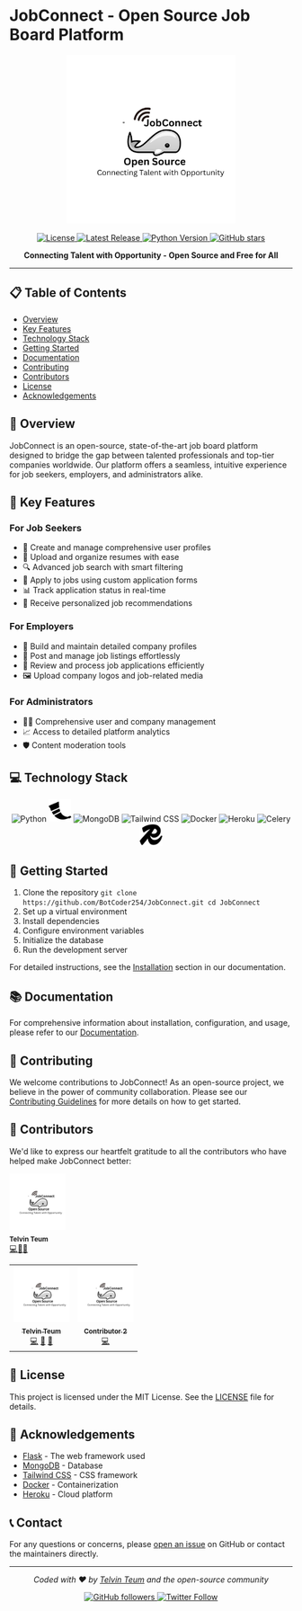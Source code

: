 # JobConnect - Open Source Job Board Platform

<p align="center">
  <img src="static\images\JobConnect.png" alt="Flask" width="300" height="300"/>
</p>

<p align="center">
  <a href="https://github.com/BotCoder254/JobConnect/blob/main/LICENSE">
    <img src="https://img.shields.io/badge/license-MIT-blue.svg" alt="License">
  </a>
  <a href="https://github.com/BotCoder254/JobConnect/releases">
    <img src="https://img.shields.io/github/v/release/BotCoder254/JobConnect.svg" alt="Latest Release">
  </a>
  <a href="https://python.org">
    <img src="https://img.shields.io/badge/Python-3.9%2B-blue" alt="Python Version">
  </a>
  <a href="https://github.com/BotCoder254/JobConnect/stargazers">
    <img src="https://img.shields.io/github/stars/BotCoder254/JobConnect.svg?style=social" alt="GitHub stars">
  </a>
</p>

<p align="center">
  <b>Connecting Talent with Opportunity - Open Source and Free for All</b>
</p>

---

## 📋 Table of Contents

- [Overview](#-overview)
- [Key Features](#-key-features)
- [Technology Stack](#-technology-stack)
- [Getting Started](#-getting-started)
- [Documentation](#-documentation)
- [Contributing](#-contributing)
- [Contributors](#-contributors)
- [License](#-license)
- [Acknowledgements](#-acknowledgements)

## 🚀 Overview

JobConnect is an open-source, state-of-the-art job board platform designed to bridge the gap between talented professionals and top-tier companies worldwide. Our platform offers a seamless, intuitive experience for job seekers, employers, and administrators alike.

## 🌟 Key Features

### For Job Seekers
- 📝 Create and manage comprehensive user profiles
- 📄 Upload and organize resumes with ease
- 🔍 Advanced job search with smart filtering
- 📨 Apply to jobs using custom application forms
- 📊 Track application status in real-time
- 🎯 Receive personalized job recommendations

### For Employers
- 🏢 Build and maintain detailed company profiles
- 📢 Post and manage job listings effortlessly
- 👥 Review and process job applications efficiently
- 🖼️ Upload company logos and job-related media

### For Administrators
- 👨‍💼 Comprehensive user and company management
- 📈 Access to detailed platform analytics
- 🛡️ Content moderation tools

## 💻 Technology Stack

<p align="center">
  <img src="https://raw.githubusercontent.com/simple-icons/simple-icons/develop/icons/python.svg" alt="Python" width="40" height="40"/>
  <img src="https://raw.githubusercontent.com/simple-icons/simple-icons/develop/icons/flask.svg" alt="Flask" width="40" height="40"/>
  <img src="https://raw.githubusercontent.com/simple-icons/simple-icons/develop/icons/mongodb.svg" alt="MongoDB" width="40" height="40"/>
  <img src="https://raw.githubusercontent.com/simple-icons/simple-icons/develop/icons/tailwindcss.svg" alt="Tailwind CSS" width="40" height="40"/>
  <img src="https://raw.githubusercontent.com/simple-icons/simple-icons/develop/icons/docker.svg" alt="Docker" width="40" height="40"/>
  <img src="https://raw.githubusercontent.com/simple-icons/simple-icons/develop/icons/heroku.svg" alt="Heroku" width="40" height="40"/>
  <img src="https://raw.githubusercontent.com/simple-icons/simple-icons/develop/icons/celery.svg" alt="Celery" width="40" height="40"/>
  <img src="https://raw.githubusercontent.com/simple-icons/simple-icons/develop/icons/redis.svg" alt="Redis" width="40" height="40"/>
</p>

## 🚀 Getting Started

1. Clone the repository   ```
   git clone https://github.com/BotCoder254/JobConnect.git
   cd JobConnect   ```
2. Set up a virtual environment
3. Install dependencies
4. Configure environment variables
5. Initialize the database
6. Run the development server

For detailed instructions, see the [Installation](DOCUMENTATION.md#installation) section in our documentation.

## 📚 Documentation

For comprehensive information about installation, configuration, and usage, please refer to our [Documentation](DOCUMENTATION.md).

## 🤝 Contributing

We welcome contributions to JobConnect! As an open-source project, we believe in the power of community collaboration. Please see our [Contributing Guidelines](CONTRIBUTING.md) for more details on how to get started.

## 👥 Contributors

We'd like to express our heartfelt gratitude to all the contributors who have helped make JobConnect better:

<table>
  <tr>
    <td align="center">
      <a href="https://github.com/BotCoder254">
        <img src="static/images/JobConnect.png" width="100px;" alt="Telvin Teum"/>
        <br />
        <sub><b>Telvin Teum</b></sub>
      </a>
      <br />
      <a href="#code-BotCoder254" title="Code">💻</a>
      <a href="#design-BotCoder254" title="Design">🎨</a>
      <a href="#doc-BotCoder254" title="Documentation">📖</a>
    </td>
    <td align="center">
      <a href="https://github.com/contributor2">
        <img src="static/images/JobConnect.png" width="100px;" alt="Contributor 2"/>
        <br />
        <sub><b>Contributor 2</b></sub>
      </a>
      <br />
      <a href="#code-contributor2" title="Code">💻</a>
    </td>
    <!-- Add more contributors as needed -->
     <a https://github.com/SamuelDevp">
        <img src="static/images/JobConnect.png" width="100px;" alt="Telvin Teum"/>
        <br />
        <sub><b>Telvin Teum</b></sub>
      </a>
      <br />
      <a href="#code-BotCoder254" title="Code">💻</a>
      <a href="#design-BotCoder254" title="Design">🎨</a>
      <a href="#doc-BotCoder254" title="Documentation">📖</a>
  </tr>
</table>

## 📄 License

This project is licensed under the MIT License. See the [LICENSE](LICENSE) file for details.

## 🙏 Acknowledgements

- [Flask](https://flask.palletsprojects.com/) - The web framework used
- [MongoDB](https://www.mongodb.com/) - Database
- [Tailwind CSS](https://tailwindcss.com/) - CSS framework
- [Docker](https://www.docker.com/) - Containerization
- [Heroku](https://www.heroku.com/) - Cloud platform

## 📞 Contact

For any questions or concerns, please [open an issue](https://github.com/BotCoder254/JobConnect/issues) on GitHub or contact the maintainers directly.

---

<p align="center">
  <i>Coded with ❤️ by <a href="https://github.com/BotCoder254">Telvin Teum</a> and the open-source community</i>
</p>

<p align="center">
  <a href="https://github.com/BotCoder254">
    <img src="https://img.shields.io/github/followers/BotCoder254?label=Follow&style=social" alt="GitHub followers">
  </a>
  <a href="https://twitter.com/teumtelvin">
    <img src="https://img.shields.io/twitter/follow/teumtelvin?style=social" alt="Twitter Follow">
  </a>
</p>
